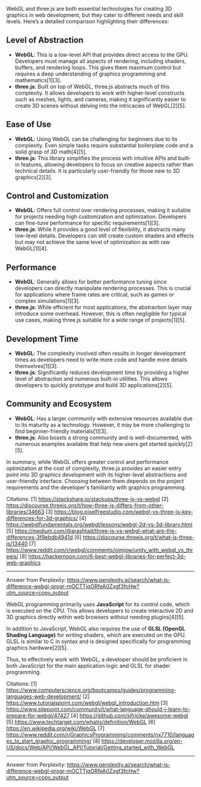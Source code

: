 WebGL and three.js are both essential technologies for creating 3D graphics in web development, but they cater to different
needs and skill levels. Here’s a detailed comparison highlighting their differences:

## Level of Abstraction

- **WebGL**: This is a low-level API that provides direct access to the GPU. Developers must manage all aspects of rendering,
  including shaders, buffers, and rendering loops. This gives them maximum control but requires a deep understanding of
  graphics programming and mathematics[1][3].
- **three.js**: Built on top of WebGL, three.js abstracts much of this complexity. It allows developers to work with
  higher-level constructs such as meshes, lights, and cameras, making it significantly easier to create 3D scenes without
  delving into the intricacies of WebGL[2][5].

## Ease of Use

- **WebGL**: Using WebGL can be challenging for beginners due to its complexity. Even simple tasks require substantial
  boilerplate code and a solid grasp of 3D math[4][5].
- **three.js**: This library simplifies the process with intuitive APIs and built-in features, allowing developers to focus
  on creative aspects rather than technical details. It is particularly user-friendly for those new to 3D graphics[2][3].

## Control and Customization

- **WebGL**: Offers full control over rendering processes, making it suitable for projects needing high customization and
  optimization. Developers can fine-tune performance for specific requirements[1][3].
- **three.js**: While it provides a good level of flexibility, it abstracts many low-level details. Developers can still
  create custom shaders and effects but may not achieve the same level of optimization as with raw WebGL[1][4].

## Performance

- **WebGL**: Generally allows for better performance tuning since developers can directly manipulate rendering processes.
  This is crucial for applications where frame rates are critical, such as games or complex simulations[1][3].
- **three.js**: While efficient for most applications, the abstraction layer may introduce some overhead. However, this is
  often negligible for typical use cases, making three.js suitable for a wide range of projects[1][5].

## Development Time

- **WebGL**: The complexity involved often results in longer development times as developers need to write more code and
  handle more details themselves[1][3].
- **three.js**: Significantly reduces development time by providing a higher level of abstraction and numerous built-in
  utilities. This allows developers to quickly prototype and build 3D applications[2][5].

## Community and Ecosystem

- **WebGL**: Has a larger community with extensive resources available due to its maturity as a technology. However, it may
  be more challenging to find beginner-friendly materials[1][3].
- **three.js**: Also boasts a strong community and is well-documented, with numerous examples available that help new users
  get started quickly[2][5].

In summary, while WebGL offers greater control and performance optimization at the cost of complexity, three.js provides an
easier entry point into 3D graphics development with its higher-level abstractions and user-friendly interface. Choosing
between them depends on the project requirements and the developer's familiarity with graphics programming.

Citations: [1] https://stackshare.io/stackups/three-js-vs-webgl [2]
https://discourse.threejs.org/t/how-three-js-differs-from-other-libraries/34663 [3]
https://blog.pixelfreestudio.com/webgl-vs-three-js-key-differences-for-3d-graphics/ [4]
https://webglfundamentals.org/webgl/lessons/webgl-2d-vs-3d-library.html [5]
https://medium.com/@arashtad/three-js-vs-webgl-what-are-the-differences-3f9ebdb4941d [6]
https://discourse.threejs.org/t/what-is-three-js/13440 [7]
https://www.reddit.com/r/webgl/comments/oimjow/unity_with_webgl_vs_threejs/ [8]
https://hackernoon.com/6-best-webgl-libraries-for-perfect-3d-web-graphics

---

Answer from Perplexity:
https://www.perplexity.ai/search/what-is-difference-webgl-progr-mOCTTjqORfeA0Zxgf3fcHw?utm_source=copy_output

WebGL programming primarily uses **JavaScript** for its control code, which is executed on the CPU. This allows developers to
create interactive 2D and 3D graphics directly within web browsers without needing plugins[4][5].

In addition to JavaScript, WebGL also requires the use of **GLSL (OpenGL Shading Language)** for writing shaders, which are
executed on the GPU. GLSL is similar to C in syntax and is designed specifically for programming graphics hardware[2][5].

Thus, to effectively work with WebGL, a developer should be proficient in both JavaScript for the main application logic and
GLSL for shader programming.

Citations: [1] https://www.computerscience.org/bootcamps/guides/programming-languages-web-development/ [2]
https://www.tutorialspoint.com/webgl/webgl_introduction.htm [3]
https://www.sitepoint.com/community/t/what-language-should-i-learn-to-prepare-for-webgl/47427 [4]
https://github.com/sjfricke/awesome-webgl [5] https://www.techtarget.com/whatis/definition/WebGL [6]
https://en.wikipedia.org/wiki/WebGL [7]
https://www.reddit.com/r/GraphicsProgramming/comments/nx7710/languages_to_start_graphic_programming/ [8]
https://developer.mozilla.org/en-US/docs/Web/API/WebGL_API/Tutorial/Getting_started_with_WebGL

---

Answer from Perplexity:
https://www.perplexity.ai/search/what-is-difference-webgl-progr-mOCTTjqORfeA0Zxgf3fcHw?utm_source=copy_output
